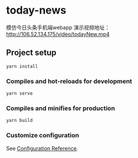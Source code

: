 # today-news
模仿今日头条手机端webapp
演示视频地址：http://106.52.134.175/video/todayNew.mp4
## Project setup
```
yarn install
```

### Compiles and hot-reloads for development
```
yarn serve
```

### Compiles and minifies for production
```
yarn build
```

### Customize configuration
See [Configuration Reference](https://cli.vuejs.org/config/).
